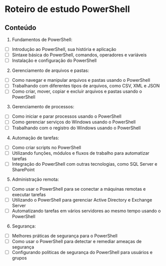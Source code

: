 # Roteiro de estudo PowerShell

## Conteúdo

1. Fundamentos de PowerShell:
- [ ] Introdução ao PowerShell, sua história e aplicação
- [ ] Sintaxe básica do PowerShell, comandos, operadores e variáveis
- [ ] Instalação e configuração do PowerShell

2. Gerenciamento de arquivos e pastas:
- [ ] Como navegar e manipular arquivos e pastas usando o PowerShell
- [ ] Trabalhando com diferentes tipos de arquivos, como CSV, XML e JSON
- [ ] Como criar, mover, copiar e excluir arquivos e pastas usando o PowerShell

3. Gerenciamento de processos:
- [ ] Como iniciar e parar processos usando o PowerShell
- [ ] Como gerenciar serviços do Windows usando o PowerShell
- [ ] Trabalhando com o registro do Windows usando o PowerShell

4. Automação de tarefas:
- [ ] Como criar scripts no PowerShell
- [ ] Utilizando funções, módulos e fluxos de trabalho para automatizar tarefas
- [ ] Integração do PowerShell com outras tecnologias, como SQL Server e SharePoint

5. Administração remota:
- [ ] Como usar o PowerShell para se conectar a máquinas remotas e executar tarefas
- [ ] Utilizando o PowerShell para gerenciar Active Directory e Exchange Server
- [ ] Automatizando tarefas em vários servidores ao mesmo tempo usando o PowerShell

6. Segurança:
- [ ] Melhores práticas de segurança para o PowerShell
- [ ] Como usar o PowerShell para detectar e remediar ameaças de segurança
- [ ] Configurando políticas de segurança do PowerShell para usuários e grupos
